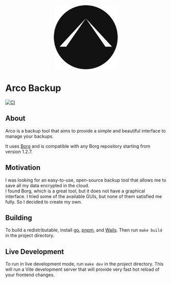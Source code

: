 

<div style="text-align: center;">
    <img src="icon.png" alt="Icon" style="max-width: 200px;">
</div>

# Arco Backup

[![CI][s0]][l0] 

[s0]: https://github.com/loomi-labs/arco/actions/workflows/on_push_go_changes.yml/badge.svg
[l0]: https://github.com/loomi-labs/arco/actions/workflows/on_push_go_changes.yml

## About

Arco is a backup tool that aims to provide a simple and beautiful interface to manage your backups. 

It uses [Borg](https://borgbackup.readthedocs.io/en/stable/index.html) and is compatible with any Borg repository starting from version 1.2.7.

## Motivation

I was looking for an easy-to-use, open-source backup tool that allows me to save all my data encrypted in the cloud.<br>
I found Borg, which is a great tool, but it does not have a graphical interface. I tried some of the available GUIs, but none of them satisfied me fully. So I decided to create my own.

## Building

To build a redistributable, install [go](https://go.dev/doc/install), [pnpm](https://pnpm.io/installation), and [Wails](https://wails.io/docs/gettingstarted/installation). Then run `make build` in the project directory.

## Live Development

To run in live development mode, run `make dev` in the project directory. This will run a Vite development
server that will provide very fast hot reload of your frontend changes.